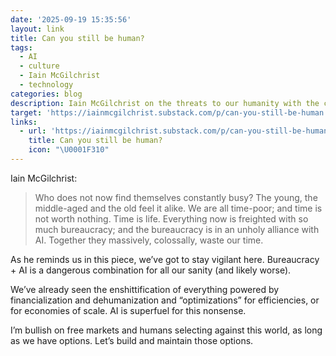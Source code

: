 ```yaml
---
date: '2025-09-19 15:35:56'
layout: link
title: Can you still be human?
tags:
  - AI
  - culture
  - Iain McGilchrist
  - technology
categories: blog
description: Iain McGilchrist on the threats to our humanity with the coming AI wave.
target: 'https://iainmcgilchrist.substack.com/p/can-you-still-be-human'
links:
  - url: 'https://iainmcgilchrist.substack.com/p/can-you-still-be-human'
    title: Can you still be human?
    icon: "\U0001F310"
---
```


Iain McGilchrist:

> Who does not now find themselves constantly busy? The young, the middle-aged and the old feel it alike. We are all time-poor; and time is not worth nothing. Time is life. Everything now is freighted with so much bureaucracy; and the bureaucracy is in an unholy alliance with AI. Together they massively, colossally, waste our time.

As he reminds us in this piece, we’ve got to stay vigilant here. Bureaucracy + AI is a dangerous combination for all our sanity (and likely worse).

We’ve already seen the enshittification of everything powered by financialization and dehumanization and “optimizations” for efficiencies, or for economies of scale. AI is superfuel for this nonsense.

I’m bullish on free markets and humans selecting against this world, as long as we have options. Let’s build and maintain those options.
